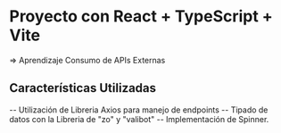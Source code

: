 # Proyecto con React + TypeScript + Vite

=> Aprendizaje Consumo de APIs Externas

## Características Utilizadas

-- Utilización de Libreria Axios para manejo de endpoints
-- Tipado de datos  con la Libreria de "zo" y "valibot"
-- Implementación de Spinner.



